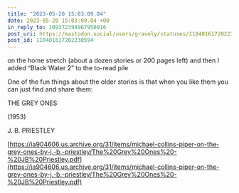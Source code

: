 ```yaml
---
title: "2023-05-20 15:03:09.04"
date: 2023-05-20 15:03:09.04 +00
in_reply_to: 109372394967950916
post_uri: https://mastodon.social/users/gravely/statuses/110401617202230594
post_id: 110401617202230594
---
```

on the home stretch (about a dozen stories or 200 pages left) and then I added “Black Water 2” to the to-read pile

One of the fun things about the older stories is that when you like them you can just find and share them:

THE GREY ONES

(1953)

J. B. PRIESTLEY

[https://ia904606.us.archive.org/31/items/michael-collins-piper-on-the-grey-ones-by-j.-b.-priestley/The%20Grey%20Ones%20-%20JB%20Priestley.pdf](https://ia904606.us.archive.org/31/items/michael-collins-piper-on-the-grey-ones-by-j.-b.-priestley/The%20Grey%20Ones%20-%20JB%20Priestley.pdf)


